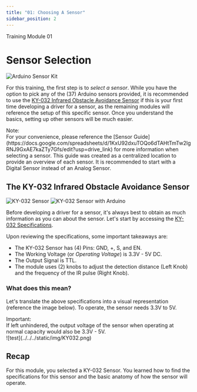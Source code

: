 ```yaml
---
title: "01: Choosing A Sensor"
sidebar_position: 2
---
```


<div style={{ color: "#039dfc", fontWeight: "bold" }}>Training Module 01</div>

# Sensor Selection

<div style={{ width: "100%", backgroundColor: "white", marginBottom: "20px" }}>
    <img 
        src="https://img.kwcdn.com/product/fancy/bc90eeac-57bf-4c37-842f-e7fd02902185.jpg?imageView2/2/w/1300/q/90/format/webp" 
        alt="Arduino Sensor Kit"
        style={{ aspectRatio: "auto", width: "200px", display: "block", margin: "auto" }}
    />
</div>

For this training, the first step is to _select a sensor_. While you have the option to pick any of the (37) Arduino sensors provided, it is recommended to use the [KY-032 Infrared Obstacle Avoidance Sensor](https://arduinomodules.info/ky-032-infrared-obstacle-avoidance-sensor-module/) if this is your first time developing a driver for a sensor, as the remaining modules will reference the setup of this specific sensor. Once you understand the basics, setting up other sensors will be much easier.

<div style={{ width: "100%", backgroundColor: "#ccedd5", padding: "5px", borderRadius: "5px", color: "#40694b" }}>
   <div style={{ fontWeight: "bold" }}>Note:</div>
   <div>
       For your convenience, please reference the 
       [Sensor Guide](https://docs.google.com/spreadsheets/d/1KxU92dxuTOQo6dTAHtTmTw2lgRNJ9GxAE7kaZTy7Gfs/edit?usp=drive_link) 
       for more information when selecting a sensor. This guide was created as a centralized location to provide an 
       overview of each sensor. It is recommended to start with a Digital Sensor instead of an Analog Sensor.
   </div>
</div>

## The KY-032 Infrared Obstacle Avoidance Sensor

<div style={{ display: "inline-flex", width: "100%", backgroundColor: "white", justifyContent: "center" }}>
    <img 
        src="https://arduinomodules.info/wp-content/uploads/KY-032_IR_obstacle_avoidance_sensor_custom_part_image-86x240.png"
        alt="KY-032 Sensor"
    />
    <img 
        src="https://arduinomodules.info/wp-content/uploads/KY-032_IR_obstacle_avoidance_sensor_module_arduino-240x240.jpg"
        alt="KY-032 Sensor with Arduino"
    />
</div>

Before developing a driver for a sensor, it's always best to obtain as much information as you can about the sensor. Let's start by accessing the [KY-032 Specifications](https://arduinomodules.info/ky-032-infrared-obstacle-avoidance-sensor-module/).

Upon reviewing the specifications, some important takeaways are:

- The KY-032 Sensor has (4) Pins: GND, +, S, and EN.
- The Working Voltage (or _Operating Voltage_) is 3.3V - 5V DC.
- The Output Signal is TTL.
- The module uses (2) knobs to adjust the detection distance (Left Knob) and the frequency of the IR pulse (Right Knob).

### What does this mean?

Let's translate the above specifications into a visual representation (reference the image below). To operate, the sensor needs 3.3V to 5V.

<div style={{ width: "100%", backgroundColor: "#f7e0b7", padding: "5px", borderRadius: "5px", color: "#966612" }}>
   <div style={{ fontWeight: "bold" }}>Important:</div>
   <div>If left unhindered, the output voltage of the sensor when operating at normal capacity would also be 3.3V - 5V.</div>
</div>

<div style={{ width: "100%", backgroundColor: "white", padding: "5px", color: "#966612", margin: "auto" }}>
    ![test](../../../static/img/KY032.png)
</div>

## Recap

For this module, you selected a KY-032 Sensor. You learned how to find the specifications for this sensor and the basic anatomy of how the sensor will operate.

